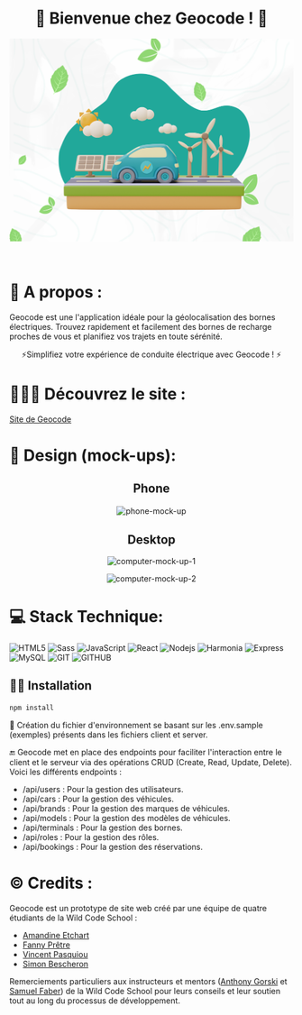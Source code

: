 <h1 align="center"> 🚗 Bienvenue chez Geocode ! 🚗 </h1>
<p align="center">
<img  src="./client/src/assets/images/notfound/Visuel.png" alt="Visuel Geocode" />
</p>
<br>

# 📄 A propos :

Geocode est une l'application idéale pour la géolocalisation des bornes électriques. Trouvez rapidement et facilement des bornes de recharge proches de vous et planifiez vos trajets en toute sérénité. 

<p align="center"> ⚡Simplifiez votre expérience de conduite électrique avec Geocode ! ⚡</p>

# 👩🏽‍💻 Découvrez le site :
[Site de Geocode](https://geo-code.remote-fr-2.wilders.dev/)


# 🎨 Design (mock-ups):

<div align="center">
<h2> Phone </h2>
<img align="center" src="./client/src/assets/images/phone.png" alt="phone-mock-up" />
</div>

<div align="center">
<h2> Desktop </h2>
<img src="./client/src/assets/images/ordi1.png" alt="computer-mock-up-1" />
<p></p>
<img  src="./client/src/assets/images/ordi2.png" alt="computer-mock-up-2" />
</div>


# 💻 Stack Technique:

![HTML5](https://img.shields.io/badge/-HTML5-21A89A?style=flat&logo=html5&logoColor=white)
![Sass](https://img.shields.io/badge/-Sass-21A89A?style=flat&logo=sass&logoColor=white)
![JavaScript](https://img.shields.io/badge/-JavaScript-21A89A?style=flat&logo=javascript&logoColor=white)
![React](https://img.shields.io/badge/-React-21A89A?style=flat&logo=react&logoColor=white)
![Nodejs](https://img.shields.io/badge/-Nodejs-21A89A?style=flat&logo=Node.js&logoColor=white)
![Harmonia](https://img.shields.io/badge/-Harmonia-21A89A?style=flat&logo=react&logoColor=white)
![Express](https://img.shields.io/badge/-Express-21A89A?style=flat&logo=express&logoColor=white)
![MySQL](https://img.shields.io/badge/-MySQL-21A89A?style=flat&logo=mySQL&logoColor=white)
![GIT](https://img.shields.io/badge/-Git-21A89A?style=flat&logo=git&logoColor=white)
![GITHUB](https://img.shields.io/badge/-GitHub-21A89A?style=flat&logo=github&logoColor=white)


## 👨‍🔧 Installation

```sh
npm install
```
📁 Création du fichier d'environnement se basant sur les .env.sample (exemples) présents dans les fichiers client et server.  

🔚 Geocode met en place des endpoints pour faciliter l'interaction entre le client et le serveur via des opérations CRUD (Create, Read, Update, Delete). Voici les différents endpoints : 
-  /api/users : Pour la gestion des utilisateurs.
-  /api/cars : Pour la gestion des véhicules.
-  /api/brands : Pour la gestion des marques de véhicules.
-  /api/models : Pour la gestion des modèles de véhicules.
-  /api/terminals : Pour la gestion des bornes.
-  /api/roles : Pour la gestion des rôles.
-  /api/bookings : Pour la gestion des réservations.


# ©️ Credits :

Geocode est un prototype de site web créé par une équipe de quatre étudiants de la Wild Code School :

- [Amandine Etchart](https://www.linkedin.com/in/dinetch/)
- [Fanny Prêtre](https://www.linkedin.com/in/fanny-pr%C3%AAtre/)
- [Vincent Pasquiou](https://www.linkedin.com/in/vincentpasquiou/)
- [Simon Bescheron](https://www.linkedin.com/in/simon-bescheron/)

Remerciements particuliers aux instructeurs et mentors ([Anthony Gorski](https://fr.linkedin.com/in/anthony-gorski) et [Samuel Faber](https://www.linkedin.com/in/samuelfaberdev/)) de la Wild Code School pour leurs conseils et leur soutien tout au long du processus de développement.
<br>
<br>
<br>
<br>
